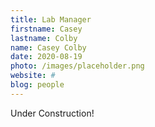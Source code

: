 ```yaml
---
title: Lab Manager 
firstname: Casey
lastname: Colby
name: Casey Colby
date: 2020-08-19
photo: /images/placeholder.png
website: #
blog: people
---
```


Under Construction!